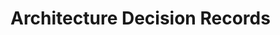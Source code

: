 # Architecture Decision Records

<!-- # TODO: Describe the ADR process, template, and when to create new records. -->
<!-- # TODO: Provide links or references to existing ADRs once available. -->
<!-- # TODO: Outline review/approval workflow for documenting decisions. -->
<!-- # TODO: Suggest numbering convention and storage format. -->
<!-- # TODO: Include guidance on revisiting or superseding ADRs. -->
